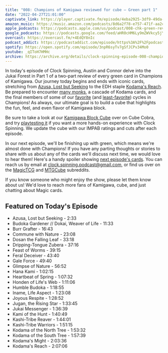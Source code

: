 ```yaml
---
title: "008: Champions of Kamigawa reviewed for cube — Green part 1"
date: "2022-04-27T21:01:00"
captivate_link: https://player.captivate.fm/episode/4eba2925-3df9-49da-968d-908eb92e7402/
amazon_music: https://music.amazon.com/podcasts/8d6a2f78-e757-471f-aa2c-47afe84c72db/episodes/bda1136a-83d3-4b90-af7f-a3613de6e19d/clock-spinning-008-chk-green-review-part-1-champions-of-kamigawa
apple_podcasts: https://podcasts.apple.com/us/podcast/008-chk-green-review-part-1-champions-of-kamigawa/id1611106302?i=1000558927679
google_podcasts: https://podcasts.google.com/feed/aHR0cHM6Ly9mZWVkcy5jYXB0aXZhdGUuZm0vY2xvY2stc3Bpbm5pbmcv/episode/NGViYTI5MjUtM2RmOS00OWRhLTk2OGQtOTA4ZWI5MmU3NDAy?sa=X&ved=0CAUQkfYCahcKEwjQz5r937X3AhUAAAAAHQAAAAAQAQ
overcast: https://overcast.fm/+4EdQY8nIc
podcast_addict: https://podcastaddict.com/episode/https%3A%2F%2Fpodcasts.captivate.fm%2Fmedia%2F3ea63521-a9b7-4b50-bdbd-84d19e80ef26%2FClock-20Spinning-20Episode-20008-20-20Champions-20of-20Kamigawa.mp3&podcastId=3861161
spotify: https://open.spotify.com/episode/3npR6syTv7gSfJCPv34Mo0
youtube: _qIToH7HMHc
archive: https://archive.org/details/clock-spinning-episode-008-champions-of-kamigawa-green-part-1
---
```



In today's episode of Clock Spinning, Austin and Connor delve into the Jukai Forest in Part 1 of a two-part review of every green card in Champions of Kamigawa. Our journey today begins and ends with iconic cards, stretching from [Azusa, Lost but Seeking](https://scryfall.com/card/chk/201/azusa-lost-but-seeking) to the EDH staple [Kodama's Reach](https://scryfall.com/card/chk/225/kodamas-reach). Be prepared to encounter [many monks](https://scryfall.com/search?as=grid&order=name&q=type%3Amonk+color%3DG+set%3Achk), a cascade of Kodama cards, and the final members of some of our [favorite](https://scryfall.com/card/chk/213/honden-of-lifes-web) (and [least-favorite](https://scryfall.com/card/chk/208/feral-deceiver)) cycles in Champions! As always, our ultimate goal is to build a cube that highlights the fun, feel, and even flavor of Kamigawa block.

Be sure to take a look at our [Kamigawa Block Cube](https://cubecobra.com/cube/overview/clock-spinning-chk) over on Cube Cobra, and try [playtesting it](https://cubecobra.com/cube/playtest/clock-spinning-chk) if you want a more hands-on experience with Clock Spinning. We update the cube with our IMPAB ratings and cuts after each episode.

In our next episode, we'll be finishing up with green, which means we're almost done with Champions! If you have any parting thoughts or stories to share with us about any of the cards we'll discuss next time, we would love to hear them! Here's a handy spoiler showing [next episode's cards](https://scryfall.com/search?q=e%3Dchk+c%3Dg+cn%3E%3D226&unique=cards&as=grid&order=name). You can reach us by email at clock.spinning.podcast@gmail.com, or find us over on the [MagicTCG](https://www.reddit.com/r/magicTCG/) and [MTGCube](https://www.reddit.com/r/mtgcube/) subreddits.

If you know someone who might enjoy the show, please let them know about us! We'd love to reach more fans of Kamigawa, cube, and just chatting about Magic cards.

## Featured on Today's Episode

- Azusa, Lost but Seeking - 2:33
- Budoka Gardener // Dokai, Weaver of Life - 11:33
- Burr Grafter - 16:43
- Commune with Nature - 23:08
- Dosan the Falling Leaf - 33:18
- Dripping-Tongue Zubera - 37:16
- Feast of Worms - 39:15
- Feral Deceiver - 43:40
- Gale Force - 49:40
- Glimpse of Nature - 56:52
- Hana Kami - 1:02:15
- Heartbeat of Spring - 1:07:32
- Honden of Life's Web - 1:11:06
- Humble Budoka - 1:18:55
- Iname, Life Aspect - 1:23:08
- Joyous Respite - 1:28:52
- Jugan, the Rising Star - 1:33:45
- Jukai Messenger - 1:36:39
- Kami of the Hunt - 1:40:49
- Kashi-Tribe Reaver - 1:44:01
- Kashi-Tribe Warriors - 1:51:15
- Kodama of the North Tree - 1:53:32
- Kodama of the South Tree - 1:57:39
- Kodama's Might - 2:03:36
- Kodama's Reach - 2:07:06
